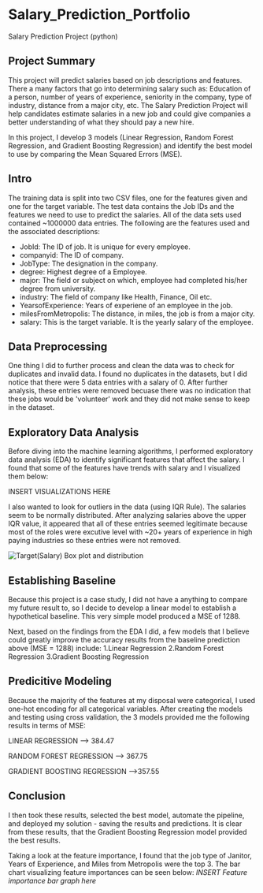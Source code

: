 # Salary_Prediction_Portfolio
Salary Prediction Project (python)
## Project Summary
This project will predict salaries based on job descriptions and features. There a many factors that go into determining salary such as: Education of a person, number of years of experience, seniority in the company, type of industry, distance from a major city, etc. The Salary Prediction Project will help candidates estimate salaries in a new job and could give companies a better understanding of what they should pay a new hire.

In this project, I develop 3 models (Linear Regression, Random Forest Regression, and Gradient Boosting Regression) and identify the best model to use by comparing the Mean Squared Errors (MSE).

## Intro
The training data is split into two CSV files, one for the features given and one for the target variable. The test data contains the Job IDs and the features we need to use to predict the salaries. All of the data sets used contained ~1000000 data entries. The following are the features used and the associated descriptions:

* JobId: The ID of job. It is unique for every employee.
* companyid: The ID of company.
* JobType: The designation in the company.
* degree: Highest degree of a Employee.
* major: The field or subject on which, employee had completed his/her degree from university.
* industry: The field of company like Health, Finance, Oil etc.
* YearsofExperience: Years of experiene of an employee in the job.
* milesFromMetropolis: The distance, in miles, the job is from a major city.
* salary: This is the target variable. It is the yearly salary of the employee.

## Data Preprocessing 
One thing I did  to further process and clean the data was to check for duplicates and invalid data. I found no duplicates in the datasets, but I did notice that there were 5 data entries with a salary of 0. After further analysis, these entries were removed becuase there was no indication that these jobs would be 'volunteer' work and they did not make sense to keep in the dataset.

## Exploratory Data Analysis
Before diving into the machine learning algorithms, I performed exploratory data analysis (EDA) to identify significant features that affect the salary. I found that some of the features have trends with salary and I visualized them below:


INSERT VISUALIZATIONS HERE


I also wanted to look for outliers in the data (using IQR Rule). The salaries seem to be normally distributed. After analyzing salaries above the upper IQR value, it appeared that all of these entries seemed legitimate because most of the roles were excutive level with ~20+ years of experience in high paying industries so these entries were not removed.

![Target(Salary) Box plot and distribution](/Desktop/Salary_Prediction_Portfolio/Visuals/TargetSalaryDistribution.PNG)

## Establishing Baseline
Because this project is a case study, I did not have a anything to compare my future result to, so I decide to develop a linear model to establish a hypothetical baseline. This very simple model produced a MSE of 1288.

Next, based on the findings from the EDA I did, a few models that I believe could greatly improve the accuracy results from the baseline prediction above (MSE = 1288) include:
1.Linear Regression
2.Random Forest Regression
3.Gradient Boosting Regression

## Predicitive Modeling
Because the majority of the features at my disposal were categorical, I used one-hot encoding for all categorical variables. After creating the models and testing using cross validation, the 3 models provided me the following results in terms of MSE:

LINEAR REGRESSION --> 384.47

RANDOM FOREST REGRESSION --> 367.75

GRADIENT BOOSTING REGRESSION -->357.55

## Conclusion
I then took these results, selected the best model, automate the pipeline, and deployed my solution - saving the results and predictions. It is clear from these results, that the Gradient Boosting Regression model provided the best results. 

Taking a look at the feature importance, I found that the job type of Janitor, Years of Experience, and Miles from Metropolis were the top 3. The bar chart visualizing feature importances can be seen below:
*INSERT Feature importance bar graph here*

